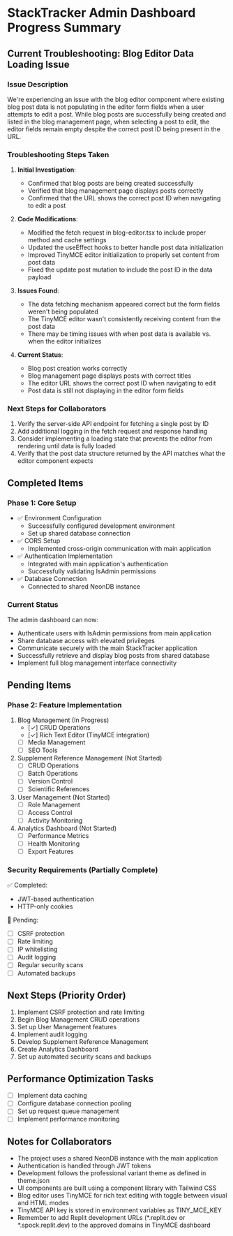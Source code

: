 
# StackTracker Admin Dashboard Progress Summary

## Current Troubleshooting: Blog Editor Data Loading Issue

### Issue Description
We're experiencing an issue with the blog editor component where existing blog post data is not populating in the editor form fields when a user attempts to edit a post. While blog posts are successfully being created and listed in the blog management page, when selecting a post to edit, the editor fields remain empty despite the correct post ID being present in the URL.

### Troubleshooting Steps Taken

1. **Initial Investigation**:
   - Confirmed that blog posts are being created successfully
   - Verified that blog management page displays posts correctly
   - Confirmed that the URL shows the correct post ID when navigating to edit a post

2. **Code Modifications**:
   - Modified the fetch request in blog-editor.tsx to include proper method and cache settings
   - Updated the useEffect hooks to better handle post data initialization
   - Improved TinyMCE editor initialization to properly set content from post data
   - Fixed the update post mutation to include the post ID in the data payload

3. **Issues Found**:
   - The data fetching mechanism appeared correct but the form fields weren't being populated
   - The TinyMCE editor wasn't consistently receiving content from the post data
   - There may be timing issues with when post data is available vs. when the editor initializes

4. **Current Status**:
   - Blog post creation works correctly
   - Blog management page displays posts with correct titles
   - The editor URL shows the correct post ID when navigating to edit
   - Post data is still not displaying in the editor form fields

### Next Steps for Collaborators
1. Verify the server-side API endpoint for fetching a single post by ID
2. Add additional logging in the fetch request and response handling
3. Consider implementing a loading state that prevents the editor from rendering until data is fully loaded
4. Verify that the post data structure returned by the API matches what the editor component expects

## Completed Items

### Phase 1: Core Setup
- ✅ Environment Configuration
  - Successfully configured development environment
  - Set up shared database connection
- ✅ CORS Setup
  - Implemented cross-origin communication with main application
- ✅ Authentication Implementation
  - Integrated with main application's authentication
  - Successfully validating IsAdmin permissions
- ✅ Database Connection
  - Connected to shared NeonDB instance

### Current Status
The admin dashboard can now:
- Authenticate users with IsAdmin permissions from main application
- Share database access with elevated privileges
- Communicate securely with the main StackTracker application
- Successfully retrieve and display blog posts from shared database
- Implement full blog management interface connectivity

## Pending Items

### Phase 2: Feature Implementation
1. Blog Management (In Progress)
   - [✓] CRUD Operations
   - [✓] Rich Text Editor (TinyMCE integration)
   - [ ] Media Management
   - [ ] SEO Tools

2. Supplement Reference Management (Not Started)
   - [ ] CRUD Operations
   - [ ] Batch Operations
   - [ ] Version Control
   - [ ] Scientific References

3. User Management (Not Started)
   - [ ] Role Management
   - [ ] Access Control
   - [ ] Activity Monitoring

4. Analytics Dashboard (Not Started)
   - [ ] Performance Metrics
   - [ ] Health Monitoring
   - [ ] Export Features

### Security Requirements (Partially Complete)
✅ Completed:
- JWT-based authentication
- HTTP-only cookies

🔄 Pending:
- [ ] CSRF protection
- [ ] Rate limiting
- [ ] IP whitelisting
- [ ] Audit logging
- [ ] Regular security scans
- [ ] Automated backups

## Next Steps (Priority Order)
1. Implement CSRF protection and rate limiting
2. Begin Blog Management CRUD operations
3. Set up User Management features
4. Implement audit logging
5. Develop Supplement Reference Management
6. Create Analytics Dashboard
7. Set up automated security scans and backups

## Performance Optimization Tasks
- [ ] Implement data caching
- [ ] Configure database connection pooling
- [ ] Set up request queue management
- [ ] Implement performance monitoring

## Notes for Collaborators
- The project uses a shared NeonDB instance with the main application
- Authentication is handled through JWT tokens
- Development follows the professional variant theme as defined in theme.json
- UI components are built using a component library with Tailwind CSS
- Blog editor uses TinyMCE for rich text editing with toggle between visual and HTML modes
- TinyMCE API key is stored in environment variables as TINY_MCE_KEY
- Remember to add Replit development URLs (*.replit.dev or *.spock.replit.dev) to the approved domains in TinyMCE dashboard
